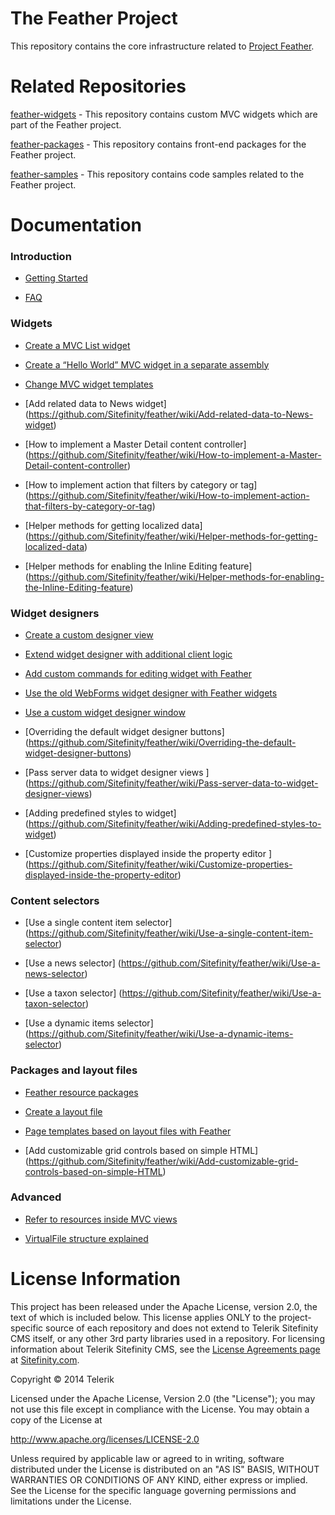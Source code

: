 The Feather Project
=======

This repository contains the core infrastructure related to [Project Feather](http://projectfeather.sitefinity.com).

# Related Repositories

[feather-widgets](https://github.com/Sitefinity/feather-widgets) - This repository contains custom MVC widgets which are part of the Feather project.

[feather-packages](https://github.com/Sitefinity/feather-packages) - This repository contains front-end packages for the Feather project.

[feather-samples](https://github.com/Sitefinity/feather-samples) - This repository contains code samples related to the Feather project.

# Documentation

### Introduction

   * [Getting Started](https://github.com/Sitefinity/feather/wiki/Getting-Started)

   * [FAQ](https://github.com/Sitefinity/feather/wiki/FAQ)

### Widgets

   * [Create a MVC List widget](https://github.com/Sitefinity/feather/wiki/Create-a-MVC-List-widget)
  
   * [Create a “Hello World” MVC widget in a separate assembly](https://github.com/Sitefinity/feather/wiki/Create-a-%E2%80%9CHello-World%E2%80%9D-MVC-widget-in-a-separate-assembly)

   * [Change MVC widget templates](https://github.com/Sitefinity/feather/wiki/Change-MVC-widget-templates)

   * [Add related data to News widget] (https://github.com/Sitefinity/feather/wiki/Add-related-data-to-News-widget)

   * [How to implement a Master Detail content controller] (https://github.com/Sitefinity/feather/wiki/How-to-implement-a-Master-Detail-content-controller)

   * [How to implement action that filters by category or tag] (https://github.com/Sitefinity/feather/wiki/How-to-implement-action-that-filters-by-category-or-tag)

   * [Helper methods for getting localized data] (https://github.com/Sitefinity/feather/wiki/Helper-methods-for-getting-localized-data)

   * [Helper methods for enabling the Inline Editing feature] (https://github.com/Sitefinity/feather/wiki/Helper-methods-for-enabling-the-Inline-Editing-feature)

### Widget designers

   * [Create a custom designer view](https://github.com/Sitefinity/feather/wiki/Create-a-custom-designer-view)

   * [Extend widget designer with additional client logic](https://github.com/Sitefinity/feather/wiki/Extend-widget-designer-with-additional-client-logic)

   * [Add custom commands for editing widget with Feather ](https://github.com/Sitefinity/feather/wiki/Add-custom-commands-for-editing-widget-with-Feather)

   * [Use the old WebForms widget designer with Feather widgets](https://github.com/Sitefinity/feather/wiki/Use-the-old-WebForms-widget-designer-with-Feather-widgets)

   * [Use a custom widget designer window](https://github.com/Sitefinity/feather/wiki/Use-a-custom-widget-designer-window)

   * [Overriding the default widget designer buttons] (https://github.com/Sitefinity/feather/wiki/Overriding-the-default-widget-designer-buttons)

   * [Pass server data to widget designer views ] (https://github.com/Sitefinity/feather/wiki/Pass-server-data-to-widget-designer-views)

   * [Adding predefined styles to widget] (https://github.com/Sitefinity/feather/wiki/Adding-predefined-styles-to-widget)

   * [Customize properties displayed inside the property editor ] (https://github.com/Sitefinity/feather/wiki/Customize-properties-displayed-inside-the-property-editor)

### Content selectors

   * [Use a single content item selector] (https://github.com/Sitefinity/feather/wiki/Use-a-single-content-item-selector)

   * [Use a news selector] (https://github.com/Sitefinity/feather/wiki/Use-a-news-selector)

   * [Use a taxon selector] (https://github.com/Sitefinity/feather/wiki/Use-a-taxon-selector)
   
   * [Use a dynamic items selector] (https://github.com/Sitefinity/feather/wiki/Use-a-dynamic-items-selector) 

### Packages and layout files

   * [Feather resource packages](https://github.com/Sitefinity/feather/wiki/Feather-resource-packages)

   * [Create a layout file](https://github.com/Sitefinity/feather/wiki/Create-a-layout-file)

   * [Page templates based on layout files with Feather](https://github.com/Sitefinity/feather/wiki/Page-templates-based-on-layout-files-with-Feather)

   * [Add customizable grid controls based on simple HTML] (https://github.com/Sitefinity/feather/wiki/Add-customizable-grid-controls-based-on-simple-HTML)


### Advanced

   * [Refer to resources inside MVC views](https://github.com/Sitefinity/feather/wiki/Refer-to-resources-inside-MVC-views)

   * [VirtualFile structure explained](https://github.com/Sitefinity/feather/wiki/VirtualFile-structure-explained)

# License Information

This project has been released under the Apache License, version 2.0, the text of which is included below. This license applies ONLY to the project-specific source of each repository and does not extend to Telerik Sitefinity CMS itself, or any other 3rd party libraries used in a repository. For licensing information about Telerik Sitefinity CMS, see the [License Agreements page](http://www.sitefinity.com/purchase/license-agreement) at [Sitefinity.com](http://www.sitefinity.com/).

Copyright © 2014 Telerik

Licensed under the Apache License, Version 2.0 (the "License"); you may not use this file except in compliance with the License. You may obtain a copy of the License at

http://www.apache.org/licenses/LICENSE-2.0

Unless required by applicable law or agreed to in writing, software distributed under the License is distributed on an "AS IS" BASIS, WITHOUT WARRANTIES OR CONDITIONS OF ANY KIND, either express or implied. See the License for the specific language governing permissions and limitations under the License.
